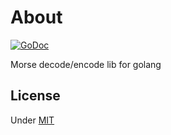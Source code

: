 # About

[![GoDoc](https://godoc.org/github.com/martinlindhe/morse?status.svg)](https://godoc.org/github.com/martinlindhe/morse)

Morse decode/encode lib for golang


## License

Under [MIT](LICENSE)
